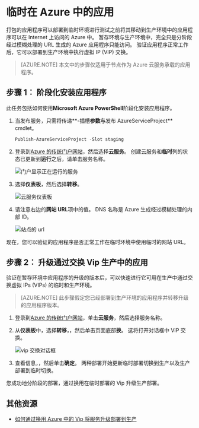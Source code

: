 <properties 
    pageTitle="云服务部署 (Node.js) 阶段，以 |Microsoft Azure" 
    description="了解如何部署到临时环境，Azure 应用程序，然后将部署到生产环境中使用虚拟 IP (VIP) 交换。" 
    services="cloud-services" 
    documentationCenter="nodejs" 
    authors="rmcmurray" 
    manager="wpickett" 
    editor=""/>

<tags 
    ms.service="cloud-services" 
    ms.workload="tbd" 
    ms.tgt_pltfrm="na" 
    ms.devlang="nodejs" 
    ms.topic="article" 
    ms.date="08/11/2016" 
    ms.author="robmcm"/>



# <a name="staging-an-application-in-azure"></a>临时在 Azure 中的应用

打包的应用程序可以部署到临时环境进行测试之前将其移动到生产环境中的应用程序可以在 Internet 上访问的 Azure 中。 暂存环境与生产环境中，完全只是分阶段经过模糊处理的 URL 生成的 Azure 应用程序只能访问。 验证应用程序正常工作后，它可以部署到生产环境中执行虚拟 IP (VIP) 交换。

> [AZURE.NOTE] 本文中的步骤仅适用于节点作为 Azure 云服务承载的应用程序。

## <a name="step-1-stage-an-application"></a>步骤 1︰ 阶段化安装应用程序

此任务包括如何使用**Microsoft Azure PowerShell**阶段化安装应用程序。

1.  当发布服务，只需将传递**-插槽**参数与**发布 AzureServiceProject** cmdlet。

    ```powershell
    Publish-AzureServiceProject -Slot staging
    ```

2.  登录到[Azure 的传统门户网站]，然后选择**云服务**。 创建云服务和**临时**列的状态已更新到**运行**之后，请单击服务名称。

    ![门户显示正在运行的服务][cloud-service]

3.  选择**仪表板**，然后选择**转移**。

    ![云服务仪表板][cloud-service-dashboard]

4. 请注意右边的**网站 URL**项中的值。 DNS 名称是 Azure 生成经过模糊处理的内部 ID。

    ![站点的 url][cloud-service-staging-url]

现在，您可以验证的应用程序是否正常工作在临时环境中使用临时的网站 URL。

## <a name="step-2-upgrade-an-application-in-production-by-swapping-vips"></a>步骤 2︰ 升级通过交换 Vip 生产中的应用

验证在暂存环境中应用程序的升级的版本后，可以快速进行它可用在生产中通过交换虚拟 IPs (VIPs) 的临时和生产环境。

> [AZURE.NOTE] 此步骤假定您已经部署到生产环境的应用程序并转移升级的应用程序版本。

1.  登录到[Azure 的传统门户网站]，单击**云服务**，然后选择服务名称。

2.  从**仪表板**中，选择**转移**，，然后单击页面底部**换**。 这将打开对话框中 VIP 交换。

    ![vip 交换对话框][vip-swap-dialog]

3.  查看信息，，然后单击**确定**。 两种部署开始更新临时部署切换到生产以及生产部署到临时切换。

您成功地分阶段的部署，通过换用在临时部署的 Vip 升级生产部署。

## <a name="additional-resources"></a>其他资源

- [如何通过换用 Azure 中的 Vip 将服务升级部署到生产]

[Azure 的传统门户网站]: http://manage.windowsazure.com
[cloud-service]: ./media/cloud-services-nodejs-stage-application/staging-cloud-service-running.png
[cloud-service-dashboard]: ./media/cloud-services-nodejs-stage-application/cloud-service-dashboard-staging.png
[cloud-service-staging-url]: ./media/cloud-services-nodejs-stage-application/cloud-service-staging-url.png
[vip-swap-dialog]: ./media/cloud-services-nodejs-stage-application/vip-swap-dialog.png
[如何通过换用 Azure 中的 Vip 将服务升级部署到生产]: cloud-services-how-to-manage.md#how-to-swap-deployments-to-promote-a-staged-deployment-to-production
